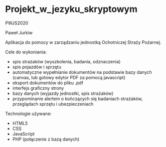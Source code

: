 # Projekt_w_jezyku_skryptowym
PWJS2020

Paweł Jurkiw

Aplikacja do pomocy w zarządzaniu jednostką Ochotniczej Straży Pożarnej.

Cele do wykoniania:
* spis strażaków (wyszkolenia, badania, odznaczenia)
* spis pojazdów i sprzętu
* automatyczne wypełnianie dokumentów na podstawie bazy danych (canvas, lub gotowy edytor PDF za pomocą javascript)
* eksport dokumentów do pliku .pdf
* interfejs graficzny strony
* bazy danych (wyjazdy jednostki, spis strażaków)
* przypominanie alertem o kończących się badaniach strażaków, przeglądach sprzętu i ubezpieczeniach

Technologie używane:
* HTML5
* CSS
* JavaScript
* PHP (połączenie z bazą danych)
